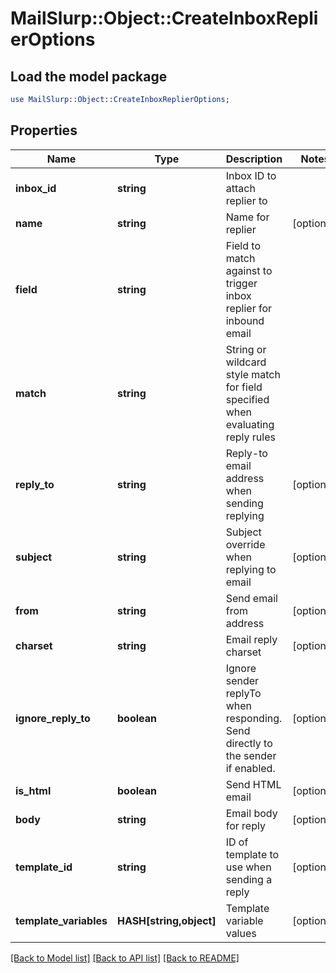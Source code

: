 # MailSlurp::Object::CreateInboxReplierOptions

## Load the model package
```perl
use MailSlurp::Object::CreateInboxReplierOptions;
```

## Properties
Name | Type | Description | Notes
------------ | ------------- | ------------- | -------------
**inbox_id** | **string** | Inbox ID to attach replier to | 
**name** | **string** | Name for replier | [optional] 
**field** | **string** | Field to match against to trigger inbox replier for inbound email | 
**match** | **string** | String or wildcard style match for field specified when evaluating reply rules | 
**reply_to** | **string** | Reply-to email address when sending replying | [optional] 
**subject** | **string** | Subject override when replying to email | [optional] 
**from** | **string** | Send email from address | [optional] 
**charset** | **string** | Email reply charset | [optional] 
**ignore_reply_to** | **boolean** | Ignore sender replyTo when responding. Send directly to the sender if enabled. | [optional] 
**is_html** | **boolean** | Send HTML email | [optional] 
**body** | **string** | Email body for reply | [optional] 
**template_id** | **string** | ID of template to use when sending a reply | [optional] 
**template_variables** | **HASH[string,object]** | Template variable values | [optional] 

[[Back to Model list]](../README#documentation-for-models) [[Back to API list]](../README#documentation-for-api-endpoints) [[Back to README]](../README)


